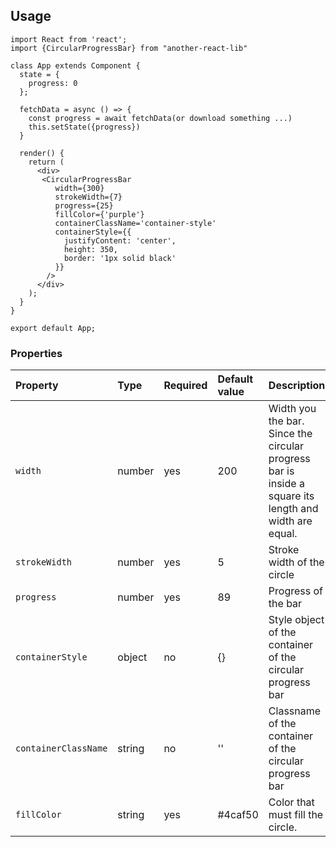 ## Usage

```
import React from 'react';
import {CircularProgressBar} from "another-react-lib"

class App extends Component {
  state = {
    progress: 0
  };

  fetchData = async () => {
    const progress = await fetchData(or download something ...)
    this.setState({progress})
  }  

  render() {
    return (
      <div>
       <CircularProgressBar
          width={300}
          strokeWidth={7}
          progress={25}
          fillColor={'purple'}
          containerClassName='container-style'
          containerStyle={{
            justifyContent: 'center',
            height: 350,
            border: '1px solid black'
          }}
        />
      </div>
    );
  }
}

export default App;
```

### Properties

| Property   | Type     | Required | Default value | Description                                       |
| :--------- | :------- | :------- | :------------ | :------------------------------------------------ |
| `width`    | number   | yes      | 200           | Width you the bar. Since the circular progress bar is inside a square its length and width are equal.  |
| `strokeWidth`| number | yes      | 5             | Stroke width of the circle                        |
| `progress` | number   | yes      | 89            | Progress of the bar                              |
| `containerStyle` | object  | no       | {}      | Style object of the container of the circular progress bar |
| `containerClassName` | string  | no       | ''      | Classname of the container of the circular progress bar |
| `fillColor` | string | yes       | #4caf50    | Color that must fill the circle.   |
